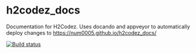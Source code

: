 # h2codez_docs
Documentation for H2Codez. Uses docando and appveyor to automatically deploy changes to https://num0005.github.io/h2codez_docs/

[![Build status](https://ci.appveyor.com/api/projects/status/frxk3d1mnt77gd74/branch/master?svg=true)](https://ci.appveyor.com/project/num0005/h2codez-docs/branch/master)
